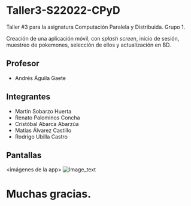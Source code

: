 # Taller3-S22022-CPyD
Taller #3 para la asignatura Computación Paralela y Distribuida. Grupo 1.

Creación de una aplicación móvil, con _splash screen_, inicio de sesión, muestreo de pokemones, selección de ellos y actualización en BD.

## Profesor
* Andrés Águila Gaete

## Integrantes
* Martín Sobarzo Huerta
* Renato Palominos Concha
* Cristóbal Abarca Abarzúa
* Matías Álvarez Castillo
* Rodrigo Ubilla Castro

## Pantallas

<imágenes de la app>
![Image_text](Screenshots/Página_1.jpg)

# Muchas gracias.
